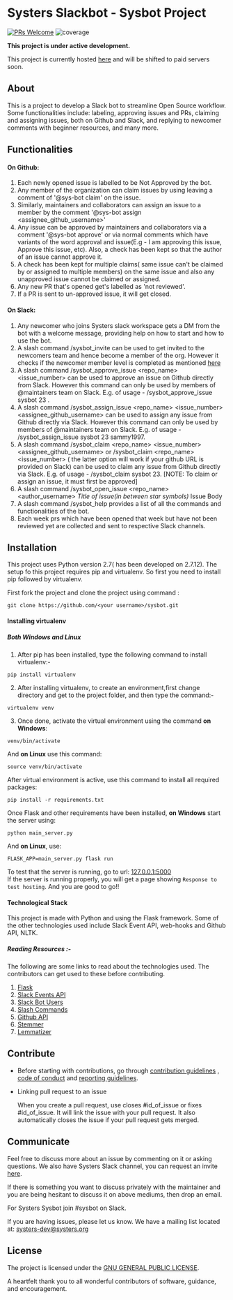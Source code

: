 Systers Slackbot - Sysbot Project
==================================
[![PRs Welcome](https://img.shields.io/badge/PRs-welcome-brightgreen.svg?style=flat-square)](http://makeapullrequest.com)
![coverage](https://img.shields.io/sonar/http/sonar.petalslink.com/org.ow2.petals%3Apetals-se-ase/coverage.svg)


**This project is under active development.**

This project is currently hosted [here](sombuddha2016.pythonanywhere.com) and will be shifted to paid servers soon.  

About
-----

This is a project to develop a Slack bot to streamline Open Source workflow. Some functionalities include:
labeling, approving issues and PRs, claiming and assigning issues, both on Github and Slack,
and replying to newcomer comments with beginner resources, and many more.

Functionalities
-----

#### On Github:
1. Each newly opened issue is labelled to be Not Approved by the bot.
2. Any member of the organization can claim issues by using leaving a comment of '@sys-bot claim' on the issue.
3. Similarly, maintainers and collaborators can assign an issue to a member by the comment '@sys-bot assign <assignee_github_username>'
4. Any issue can be approved by maintainers and collaborators via a comment '@sys-bot approve' or via normal comments which have variants of the word approval and issue(E.g - I am approving this issue, Approve this issue, etc). Also, a check has been kept so that the author of an issue cannot approve it.
5. A check has been kept for multiple claims( same issue can't be claimed by or assigned to multiple members) on the same issue and also any unapproved issue cannot be claimed or assigned.
6. Any new PR that's opened get's labelled as 'not reviewed'.
7. If a PR is sent to un-approved issue, it will get closed.  

#### On Slack:
1. Any newcomer who joins Systers slack workspace gets a DM from the bot with a welcome message, providing help on how to start and how to use the bot.
2. A slash command /sysbot_invite can be used to get invited to the newcomers team and hence become a member of the org. However it checks if the
newcomer member level is completed as mentioned [here](http://systers.io/member-levels)
3. A slash command /sysbot_approve_issue <repo_name> <issue_number> can be used to approve an issue on Github directly from Slack.
However this command can only be used by members of @maintainers team on Slack. E.g. of usage - /sysbot_approve_issue sysbot 23 .
4. A slash command /sysbot_assign_issue <repo_name> <issue_number> <assignee_github_username> can be used to assign any issue from Github directly via Slack.
However this command can only be used by members of @maintainers team on Slack. E.g. of usage - /sysbot_assign_issue sysbot 23 sammy1997.
5. A slash command /sysbot_claim <repo_name> <issue_number> <assignee_github_username> or /sysbot_claim <repo_name> <issue_number> ( the latter option will work if your github URL is provided on Slack) can be used to claim any issue from Github directly via Slack.
E.g. of usage - /sysbot_claim sysbot 23.
[NOTE: To claim or assign an issue, it must first be approved]
6. A slash command /sysbot_open_issue <repo_name> <author_username> *Title of issue(in between star symbols)* Issue Body
7. A slash command /sysbot_help provides a list of all the commands and functionalities of the bot.  
8. Each week prs which have been opened that week but have not been reviewed yet are collected and sent to respective Slack channels.


Installation
----------
This project uses Python version 2.7( has been developed on 2.7.12). The setup fo this project requires
pip and virtualenv. So first you need to install pip followed by virtualenv.

First fork the project and clone the project using command :
```
git clone https://github.com/<your username>/sysbot.git
```

#### Installing virtualenv

##### Both Windows and Linux

1. After pip has been installed, type the following command to install virtualenv:-  
```
pip install virtualenv
```
2. After installing virtualenv, to create an environment,first change directory and get to the project folder, and then type the command:-  
```
virtualenv venv
```
3. Once done, activate the virtual environment using the command **on Windows**:
```
venv/bin/activate
```
And **on Linux** use this command:
```
source venv/bin/activate
```

After virtual environment is active, use this command to install all required packages:

```
pip install -r requirements.txt
```

Once Flask and other requirements have been installed, **on Windows** start the server using:

```
python main_server.py
```
And **on Linux**, use:

```
FLASK_APP=main_server.py flask run
```

To test that the server is running, go to url: [127.0.0.1:5000](http://127.0.0.1:5000)  
If the server is running properly, you will get a page showing `Response to test hosting`.
And you are good to go!!

#### Technological Stack

This project is made with Python and using the Flask framework.
Some of the other technologies used include Slack Event API, web-hooks and Github API, NLTK.

##### Reading Resources :-
The following are some links to read about the technologies used.
The contributors can get used to these before contributing.

1. [Flask](http://flask.pocoo.org/)
2. [Slack Events API](https://api.slack.com/events-api)
3. [Slack Bot Users](https://api.slack.com/bot-users)
4. [Slash Commands](https://api.slack.com/slash-commands)
5. [Github API](https://developer.github.com/v3/?)
6. [Stemmer](https://pypi.org/project/stemming/1.0/)
7. [Lemmatizer](https://pythonprogramming.net/lemmatizing-nltk-tutorial/)


Contribute
----------

- Before starting with contributions, go through [contribution guidelines](https://github.com/systers/sysbot/blob/develop/CONTRIBUTING.md) , [code of conduct](https://github.com/systers/sysbot/blob/develop/code_of_conduct.md) and [reporting guidelines](https://github.com/systers/sysbot/blob/develop/reporting_guidelines.md).  
- Linking pull request to an issue

  When you create a pull request, use closes #id_of_issue or fixes #id_of_issue. It will link the issue with your pull request. It also
  automatically closes the issue if your pull request gets merged.



Communicate
-----------

Feel free to discuss more about an issue by commenting on it or asking questions. We also have Systers Slack channel, you can request an invite [here](http://systers.io/slack-systers-opensource/).

If there is something you want to discuss privately with the maintainer and you are being hesitant to discuss it on above mediums, then drop an email.

For Systers Sysbot join #sysbot on Slack.

If you are having issues, please let us know.
We have a mailing list located at: [systers-dev@systers.org](mailto:systers-dev@systers.org)


License
-------

The project is licensed under the [GNU GENERAL PUBLIC LICENSE](https://github.com/systers/sysbot/blob/develop/LICENSE).


A heartfelt thank you to all wonderful contributors of software, guidance, and
encouragement.
